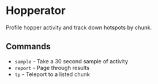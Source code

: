 Hopperator
==========

Profile hopper activity and track down hotspots by chunk.

Commands
--------

* `sample` - Take a 30 second sample of activity
* `report` - Page through results
* `tp` - Teleport to a listed chunk
